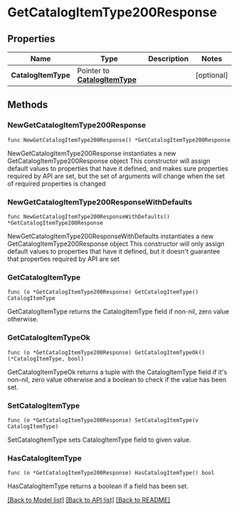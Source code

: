 # GetCatalogItemType200Response

## Properties

Name | Type | Description | Notes
------------ | ------------- | ------------- | -------------
**CatalogItemType** | Pointer to [**CatalogItemType**](CatalogItemType.md) |  | [optional] 

## Methods

### NewGetCatalogItemType200Response

`func NewGetCatalogItemType200Response() *GetCatalogItemType200Response`

NewGetCatalogItemType200Response instantiates a new GetCatalogItemType200Response object
This constructor will assign default values to properties that have it defined,
and makes sure properties required by API are set, but the set of arguments
will change when the set of required properties is changed

### NewGetCatalogItemType200ResponseWithDefaults

`func NewGetCatalogItemType200ResponseWithDefaults() *GetCatalogItemType200Response`

NewGetCatalogItemType200ResponseWithDefaults instantiates a new GetCatalogItemType200Response object
This constructor will only assign default values to properties that have it defined,
but it doesn't guarantee that properties required by API are set

### GetCatalogItemType

`func (o *GetCatalogItemType200Response) GetCatalogItemType() CatalogItemType`

GetCatalogItemType returns the CatalogItemType field if non-nil, zero value otherwise.

### GetCatalogItemTypeOk

`func (o *GetCatalogItemType200Response) GetCatalogItemTypeOk() (*CatalogItemType, bool)`

GetCatalogItemTypeOk returns a tuple with the CatalogItemType field if it's non-nil, zero value otherwise
and a boolean to check if the value has been set.

### SetCatalogItemType

`func (o *GetCatalogItemType200Response) SetCatalogItemType(v CatalogItemType)`

SetCatalogItemType sets CatalogItemType field to given value.

### HasCatalogItemType

`func (o *GetCatalogItemType200Response) HasCatalogItemType() bool`

HasCatalogItemType returns a boolean if a field has been set.


[[Back to Model list]](../README.md#documentation-for-models) [[Back to API list]](../README.md#documentation-for-api-endpoints) [[Back to README]](../README.md)


